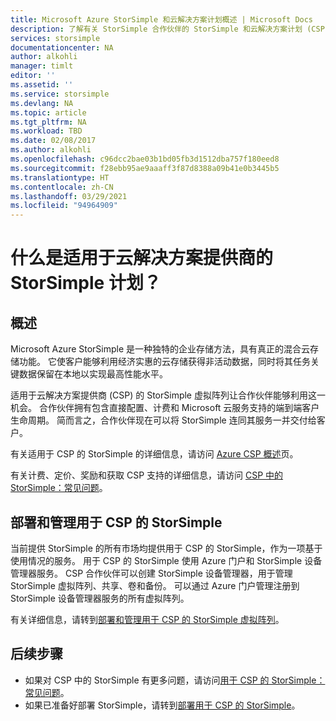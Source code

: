 ```yaml
---
title: Microsoft Azure StorSimple 和云解决方案计划概述 | Microsoft Docs
description: 了解有关 StorSimple 合作伙伴的 StorSimple 和云解决方案计划 (CSP) 的介绍性信息。
services: storsimple
documentationcenter: NA
author: alkohli
manager: timlt
editor: ''
ms.assetid: ''
ms.service: storsimple
ms.devlang: NA
ms.topic: article
ms.tgt_pltfrm: NA
ms.workload: TBD
ms.date: 02/08/2017
ms.author: alkohli
ms.openlocfilehash: c96dcc2bae03b1bd05fb3d1512dba757f180eed8
ms.sourcegitcommit: f28ebb95ae9aaaff3f87d8388a09b41e0b3445b5
ms.translationtype: HT
ms.contentlocale: zh-CN
ms.lasthandoff: 03/29/2021
ms.locfileid: "94964909"
---
```

# <a name="what-is-storsimple-for-cloud-solutions-providers-program"></a>什么是适用于云解决方案提供商的 StorSimple 计划？


## <a name="overview"></a>概述

Microsoft Azure StorSimple 是一种独特的企业存储方法，具有真正的混合云存储功能。 它使客户能够利用经济实惠的云存储获得非活动数据，同时将其任务关键数据保留在本地以实现最高性能水平。 

适用于云解决方案提供商 (CSP) 的 StorSimple 虚拟阵列让合作伙伴能够利用这一机会。 合作伙伴拥有包含直接配置、计费和 Microsoft 云服务支持的端到端客户生命周期。 简而言之，合作伙伴现在可以将 StorSimple 连同其服务一并交付给客户。

有关适用于 CSP 的 StorSimple 的详细信息，请访问 [Azure CSP 概述](/azure/cloud-solution-provider/overview/azure-csp-overview)页。

有关计费、定价、奖励和获取 CSP 支持的详细信息，请访问 [CSP 中的 StorSimple：常见问题](storsimple-partner-csp-faq.md)。 

## <a name="deploy-and-manage-storsimple-for-csp"></a>部署和管理用于 CSP 的 StorSimple

当前提供 StorSimple 的所有市场均提供用于 CSP 的 StorSimple，作为一项基于使用情况的服务。 用于 CSP 的 StorSimple 使用 Azure 门户和 StorSimple 设备管理器服务。 CSP 合作伙伴可以创建 StorSimple 设备管理器，用于管理 StorSimple 虚拟阵列、共享、卷和备份。 可以通过 Azure 门户管理注册到 StorSimple 设备管理器服务的所有虚拟阵列。

有关详细信息，请转到[部署和管理用于 CSP 的 StorSimple 虚拟阵列](storsimple-partner-csp-deploy.md)。

## <a name="next-steps"></a>后续步骤

- 如果对 CSP 中的 StorSimple 有更多问题，请访问[用于 CSP 的 StorSimple：常见问题](storsimple-partner-csp-faq.md)。
- 如果已准备好部署 StorSimple，请转到[部署用于 CSP 的 StorSimple](storsimple-partner-csp-deploy.md)。